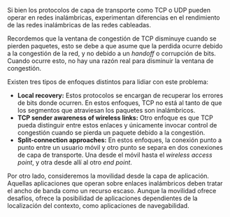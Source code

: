 Si bien los protocolos de capa de transporte como TCP o UDP pueden operar en redes inalámbricas, experimentan diferencias en el rendimiento de las redes inalámbricas de las redes cableadas.

Recordemos que la ventana de congestión de TCP disminuye cuando se pierden paquetes, esto se debe a que asume que la perdida ocurre debido a la congestión de la red, y no debido a un *handoff* o corrupción de bits. Cuando ocurre esto, no hay una razón real para disminuir la ventana de congestión.

Existen tres tipos de enfoques distintos para lidiar con este problema:

- **Local recovery:** Estos protocolos se encargan de recuperar los errores de bits donde ocurren. En estos enfoques, TCP no está al tanto de que los segmentos que atraviesan los paquetes son inalámbricos.
- **TCP sender awareness of wireless links:** Otro enfoque es que TCP pueda distinguir entre estos enlaces y únicamente invocar control de congestión cuando se pierda un paquete debido a la congestión.
- **Split-connection approaches:** En estos enfoques, la conexión punto a punto entre un usuario móvil y otro punto se separa en dos conexiones de capa de transporte. Una desde el móvil hasta el *wireless access point*, y otra desde allí al otro *end point*.

Por otro lado, consideremos la movilidad desde la capa de aplicación. Aquellas aplicaciones que operan sobre enlaces inalámbricos deben tratar el ancho de banda como un recurso escaso. Aunque la movilidad ofrece desafíos, ofrece la posibilidad de aplicaciones dependientes de la localización del contexto, como aplicaciones de navegabilidad.

